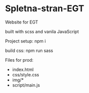# Spletna-stran-EGT

Website for EGT

built with scss and vanila JavaScript

Project setup:
npm i

build css:
npm run sass

Files for prod:

- index.html
- css/style.css
- img/\*
- script/main.js
